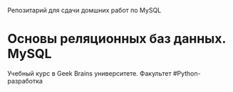 Репозитарий для сдачи домшних работ по MySQL
# Основы реляционных баз данных. MySQL
Учебный курс в Geek Brains университете. 
Факультет #Python-разработка
